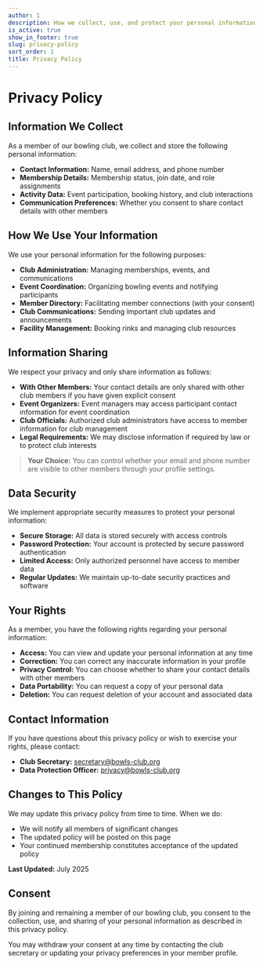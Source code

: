 ```yaml
---
author: 1
description: How we collect, use, and protect your personal information
is_active: true
show_in_footer: true
slug: privacy-policy
sort_order: 1
title: Privacy Policy
---
```


# Privacy Policy

## Information We Collect

As a member of our bowling club, we collect and store the following personal information:

- **Contact Information:** Name, email address, and phone number
- **Membership Details:** Membership status, join date, and role assignments
- **Activity Data:** Event participation, booking history, and club interactions
- **Communication Preferences:** Whether you consent to share contact details with other members

## How We Use Your Information

We use your personal information for the following purposes:

- **Club Administration:** Managing memberships, events, and communications
- **Event Coordination:** Organizing bowling events and notifying participants
- **Member Directory:** Facilitating member connections (with your consent)
- **Club Communications:** Sending important club updates and announcements
- **Facility Management:** Booking rinks and managing club resources

## Information Sharing

We respect your privacy and only share information as follows:

- **With Other Members:** Your contact details are only shared with other club members if you have given explicit consent
- **Event Organizers:** Event managers may access participant contact information for event coordination
- **Club Officials:** Authorized club administrators have access to member information for club management
- **Legal Requirements:** We may disclose information if required by law or to protect club interests

> **Your Choice:** You can control whether your email and phone number are visible to other members through your profile settings.

## Data Security

We implement appropriate security measures to protect your personal information:

- **Secure Storage:** All data is stored securely with access controls
- **Password Protection:** Your account is protected by secure password authentication
- **Limited Access:** Only authorized personnel have access to member data
- **Regular Updates:** We maintain up-to-date security practices and software

## Your Rights

As a member, you have the following rights regarding your personal information:

- **Access:** You can view and update your personal information at any time
- **Correction:** You can correct any inaccurate information in your profile
- **Privacy Control:** You can choose whether to share your contact details with other members
- **Data Portability:** You can request a copy of your personal data
- **Deletion:** You can request deletion of your account and associated data

## Contact Information

If you have questions about this privacy policy or wish to exercise your rights, please contact:

- **Club Secretary:** secretary@bowls-club.org
- **Data Protection Officer:** privacy@bowls-club.org

## Changes to This Policy

We may update this privacy policy from time to time. When we do:

- We will notify all members of significant changes
- The updated policy will be posted on this page
- Your continued membership constitutes acceptance of the updated policy

**Last Updated:** July 2025

## Consent

By joining and remaining a member of our bowling club, you consent to the collection, use, and sharing of your personal information as described in this privacy policy.

You may withdraw your consent at any time by contacting the club secretary or updating your privacy preferences in your member profile.